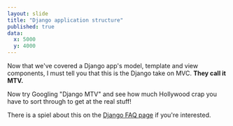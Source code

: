 ```yaml
---
layout: slide
title: "Django application structure"
published: true
data:
  x: 5000
  y: 4000
---
```


Now that we've covered a Django app's model, template and view components, I must tell you that this is the Django take on MVC. **They call it MTV.**

Now try Googling "Django MTV" and see how much Hollywood crap you have to sort through to get at the real stuff!

There is a spiel about this on the [Django FAQ page](https://docs.djangoproject.com/en/dev/faq/general/#django-appears-to-be-a-mvc-framework-but-you-call-the-controller-the-view-and-the-view-the-template-how-come-you-don-t-use-the-standard-names) if you're interested.